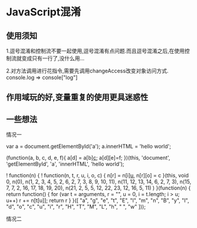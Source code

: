 #  JavaScript混淆

## 使用须知
1.逗号混淆和控制流不要一起使用,逗号混淆有点问题.而且逗号混淆之后,在使用控制流就变成只有一行了,没什么用...

2.对方法调用进行花指令,需要先调用changeAccess改变对象访问方式. console.log => console["log"]

## 作用域玩的好,变量重复的使用更具迷惑性

## 一些想法
情况一

var a = document.getElementById('a');
a.innerHTML = 'hello world';

(function(a, b, c, d, e, f){
    a[d] = a[b][c](d);
    a[d][e]=f;
})(this, 'document', 'getElementById', 'a', 'innerHTML', 'hello world');


! function(n) {
    ! function(n, t, r, u, i, o, c) {
        n[r] = n[i][u](r), n[r][o] = c
    }(this, void 0,
        n(0),
        n(1, 2, 3, 4, 5, 2, 6, 2, 7, 3, 8, 9, 10, 11),
        n(11, 12, 13, 14, 6, 2, 7, 3),
        n(15, 7, 7, 2, 16, 17, 18, 19, 20),
        n(21, 2, 5, 5, 12, 22, 23, 12, 16, 5, 11)
    )
}(function(n) {
    return function() {
        for (var t = arguments, r = "", u = 0, i = t.length; i > u; u++)
            r += n[t[u]];
        return r
    }
}([
    "a", "g", "e", "t", "E",
    "l", "m", "n", "B", "y",
    "I", "d", "o", "c", "u",
    "i", "r", "H", "T", "M",
    "L", "h", " ", "w"
]));

情况二

